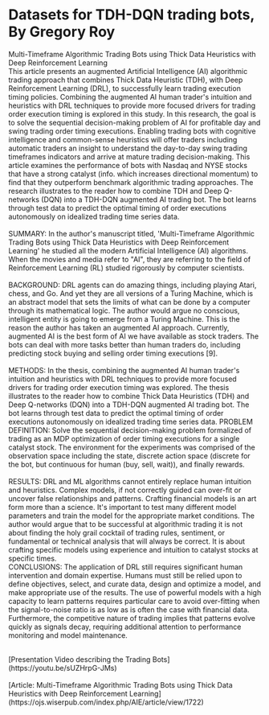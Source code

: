 # Datasets for TDH-DQN trading bots, By Gregory Roy 
Multi-Timeframe Algorithmic Trading Bots using Thick Data Heuristics with Deep Reinforcement Learning<br>
This article presents an augmented Artificial Intelligence (AI) algorithmic trading approach that combines Thick Data Heuristic (TDH), with Deep Reinforcement Learning (DRL), to successfully learn trading execution timing policies. Combining the augmented AI human trader's intuition and heuristics with DRL techniques to provide more focused drivers for trading order execution timing is explored in this study. In this research, the goal is to solve the sequential decision-making problem of AI for profitable day and swing trading order timing executions. Enabling trading bots with cognitive intelligence and common-sense heuristics will offer traders including automatic traders an insight to understand the day-to-day swing trading timeframes indicators and arrive at mature trading decision-making. This article examines the performance of bots with Nasdaq and NYSE stocks that have a strong catalyst (info. which increases directional momentum) to find that they outperform benchmark algorithmic trading approaches. The research illustrates to the reader how to combine TDH and Deep Q-networks (DQN) into a TDH-DQN augmented AI trading bot. The bot learns through test data to predict the optimal timing of order executions autonomously on idealized trading time series data.<br>
<br>
SUMMARY: In the author's manuscript titled, 'Multi-Timeframe Algorithmic Trading Bots using Thick
Data Heuristics with Deep Reinforcement Learning' he studied all the modern Artificial Intelligence (AI)
algorithms. When the movies and media refer to "AI", they are referring to the field of Reinforcement
Learning (RL) studied rigorously by computer scientists.<br>
<br>
BACKGROUND: DRL agents can do amazing things, including playing Atari, chess, and Go. And yet they
are all versions of a Turing Machine, which is an abstract model that sets the limits of what can be done by a
computer through its mathematical logic. The author would argue no conscious, intelligent entity is going to
emerge from a Turing Machine. This is the reason the author has taken an augmented AI approach. Currently,
augmented AI is the best form of AI we have available as stock traders. The bots can deal with more tasks
better than human traders do, including predicting stock buying and selling order timing executions [9].
<br><br>
METHODS: In the thesis, combining the augmented AI human trader's intuition and heuristics with DRL
techniques to provide more focused drivers for trading order execution timing was explored. The thesis
illustrates to the reader how to combine Thick Data Heuristics (TDH) and Deep Q-networks (DQN) into a
TDH-DQN augmented AI trading bot. The bot learns through test data to predict the optimal timing of order
executions autonomously on idealized trading time series data.
PROBLEM DEFINITION: Solve the sequential decision-making problem formalized of trading as an MDP
optimization of order timing executions for a single catalyst stock. The environment for the experiments was
comprised of the observation space including the state, discrete action space (discrete for the bot, but
continuous for human (buy, sell, wait)), and finally rewards.
<br><br>
RESULTS: DRL and ML algorithms cannot entirely replace human intuition and heuristics. Complex models,
if not correctly guided can over-fit or uncover false relationships and patterns. Crafting financial models is an
art form more than a science. It's important to test many different model parameters and train the model for the
appropriate market conditions. The author would argue that to be successful at algorithmic trading it is not
about finding the holy grail cocktail of trading rules, sentiment, or fundamental or technical analysis that will
always be correct. It is about crafting specific models using experience and intuition to catalyst stocks at
specific times.
<br>
CONCLUSIONS: The application of DRL still requires significant human intervention and domain expertise.
Humans must still be relied upon to define objectives, select, and curate data, design and optimize a model,
and make appropriate use of the results. The use of powerful models with a high capacity to learn patterns
requires particular care to avoid over-fitting when the signal-to-noise ratio is as low as is often the case with
financial data. Furthermore, the competitive nature of trading implies that patterns evolve quickly as signals
decay, requiring additional attention to performance monitoring and model maintenance.
<br>

<br>
[Presentation Video describing the Trading Bots](https://youtu.be/sUZHrpG-JMs)
<br><br>
[Article: Multi-Timeframe Algorithmic Trading Bots using Thick Data Heuristics with Deep Reinforcement Learning](https://ojs.wiserpub.com/index.php/AIE/article/view/1722)

